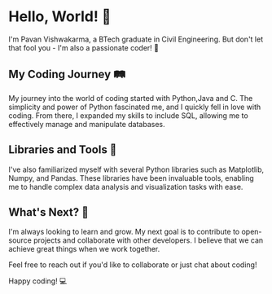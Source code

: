 # Hello, World! 👋

I'm Pavan Vishwakarma, a BTech graduate in Civil Engineering. But don't let that fool you - I'm also a passionate coder! 🚀

## My Coding Journey 🛤️

My journey into the world of coding started with Python,Java and C. The simplicity and power of Python fascinated me, and I quickly fell in love with coding. From there, I expanded my skills to include SQL, allowing me to effectively manage and manipulate databases.

## Libraries and Tools 🧰

I've also familiarized myself with several Python libraries such as Matplotlib, Numpy, and Pandas. These libraries have been invaluable tools, enabling me to handle complex data analysis and visualization tasks with ease.

## What's Next? 🌟

I'm always looking to learn and grow. My next goal is to contribute to open-source projects and collaborate with other developers. I believe that we can achieve great things when we work together.

Feel free to reach out if you'd like to collaborate or just chat about coding!

Happy coding! 💻
